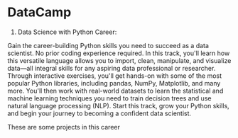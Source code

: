 # DataCamp
1. Data Science with Python Career:

Gain the career-building Python skills you need to succeed as a data scientist. No prior coding experience required.
In this track, you'll learn how this versatile language allows you to import, clean, manipulate, and 
visualize data—all integral skills for any aspiring data professional or researcher. Through interactive 
exercises, you'll get hands-on with some of the most popular Python libraries, including pandas, NumPy, Matplotlib, 
and many more. You'll then work with real-world datasets to learn the statistical and machine learning techniques you 
need to train decision trees and use natural language processing (NLP). Start this track, grow your Python skills,
and begin your journey to becoming a confident data scientist.

These are some projects in this career
